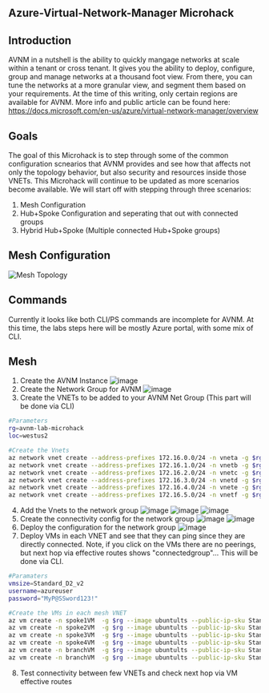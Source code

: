 ## Azure-Virtual-Network-Manager Microhack


## Introduction

AVNM in a nutshell is the ability to quickly mangage networks at scale within a tenant or cross tenant. It gives you the ability to deploy, configure, group and manage networks at a thousand foot view. From there, you can tune the networks at a more granular view, and segment them based on your requirements. At the time of this writing, only certain regions are available for AVNM. More info and public article can be found here: https://docs.microsoft.com/en-us/azure/virtual-network-manager/overview

## Goals

The goal of this Microhack is to step through some of the common configuration scnearios that AVNM provides and see how that affects not only the topology behavior, but also security and resources inside those VNETs. This Microhack will continue to be updated as more scenarios become available. We will start off with stepping through three scenarios:

1. Mesh Configuration
2. Hub+Spoke Configuration and seperating that out with connected groups
3. Hybrid Hub+Spoke (Multiple connected Hub+Spoke groups)

## Mesh Configuration

![Mesh Topology](https://user-images.githubusercontent.com/55964102/170347376-dbe813ab-3e5a-48dd-8ea2-730a80cc16c0.png)

## Commands

Currently it looks like both CLI/PS commands are incomplete for AVNM. At this time, the labs steps here will be mostly Azure portal, with some mix of CLI.

## Mesh
1. Create the AVNM Instance
![image](https://user-images.githubusercontent.com/55964102/171273823-fb3f485a-b605-42c7-9d5f-9acb5926a38f.png)
2. Create the Network Group for AVNM
![image](https://user-images.githubusercontent.com/55964102/171274267-7caa8991-0894-4c6f-95c7-2d7e3613ced9.png)
3. Create the VNETs to be added to your AVNM Net Group (This part will be done via CLI)
```bash
#Parameters
rg=avnm-lab-microhack
loc=westus2

#Create the Vnets
az network vnet create --address-prefixes 172.16.0.0/24 -n vneta -g $rg -l $loc --subnet-name default --subnet-prefixes 172.16.0.0/27 --output none
az network vnet create --address-prefixes 172.16.1.0/24 -n vnetb -g $rg -l $loc --subnet-name default --subnet-prefixes 172.16.1.0/27 --output none
az network vnet create --address-prefixes 172.16.2.0/24 -n vnetc -g $rg -l $loc --subnet-name default --subnet-prefixes 172.16.2.0/27 --output none
az network vnet create --address-prefixes 172.16.3.0/24 -n vnetd -g $rg -l $loc --subnet-name default --subnet-prefixes 172.16.3.0/27 --output none
az network vnet create --address-prefixes 172.16.4.0/24 -n vnete -g $rg -l $loc --subnet-name default --subnet-prefixes 172.16.4.0/27 --output none
az network vnet create --address-prefixes 172.16.5.0/24 -n vnetf -g $rg -l $loc --subnet-name default --subnet-prefixes 172.16.5.0/27 --output none
```
4. Add the Vnets to the network group
![image](https://user-images.githubusercontent.com/55964102/171277106-dc058d99-4334-41ff-ab2c-11e479ca0273.png)
![image](https://user-images.githubusercontent.com/55964102/171277255-5dd6039e-abac-4de8-90d6-693c7b4e2fe3.png)
![image](https://user-images.githubusercontent.com/55964102/171277338-aad243b3-b704-4bfb-9997-750a58fc0843.png)
5. Create the connectivity config for the network group
![image](https://user-images.githubusercontent.com/55964102/171277786-d719748b-8c63-4f21-892f-ae6a35eac17d.png)
![image](https://user-images.githubusercontent.com/55964102/171277993-1702cc07-f680-4c0f-b9f9-a6a199896145.png)
6. Deploy the configuration for the network group
![image](https://user-images.githubusercontent.com/55964102/171278787-8d0e0d9b-90ce-41c8-8205-62c45c2e7d70.png)
7. Deploy VMs in each VNET and see that they can ping since they are directly connected. Note, if you click on the VMs there are no peerings, but next hop via effective routes shows "connectedgroup"... This will be done via CLI.
```bash
#Paramaters
vmsize=Standard_D2_v2
username=azureuser
password="MyP@SSword123!"

#Create the VMs in each mesh VNET
az vm create -n spoke1VM  -g $rg --image ubuntults --public-ip-sku Standard --size $vmsize -l $loc --subnet default --vnet-name vneta --admin-username $username --admin-password $password --no-wait
az vm create -n spoke2VM  -g $rg --image ubuntults --public-ip-sku Standard --size $vmsize -l $loc --subnet default --vnet-name vnetb --admin-username $username --admin-password $password --no-wait
az vm create -n spoke3VM  -g $rg --image ubuntults --public-ip-sku Standard --size $vmsize -l $loc --subnet default --vnet-name vnetc --admin-username $username --admin-password $password --no-wait
az vm create -n spoke4VM  -g $rg --image ubuntults --public-ip-sku Standard --size $vmsize -l $loc --subnet default --vnet-name vnetd --admin-username $username --admin-password $password --no-wait
az vm create -n branchVM  -g $rg --image ubuntults --public-ip-sku Standard --size $vmsize -l $loc --subnet default --vnet-name vnete --admin-username $username --admin-password $password --no-wait 
az vm create -n branchVM  -g $rg --image ubuntults --public-ip-sku Standard --size $vmsize -l $loc --subnet default --vnet-name vnetf --admin-username $username --admin-password $password --no-wait
```
8. Test connectivity between few VNETs and check next hop via VM effective routes



